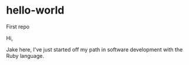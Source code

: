 # hello-world
First repo

Hi,

Jake here, I've just started off my path in software development with the Ruby language.
